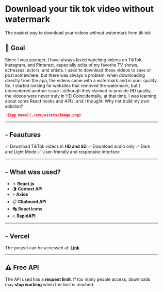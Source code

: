 # Download your tik tok video without watermark

The easiest way to download your videos without watermark from tik tok

## 🎯 Goal

Since I was younger, I have always loved watching videos on TikTok, Instagram, and Pinterest, especially edits of my favorite TV shows, actresses, actors, and artists.
I used to download these videos to save or post somewhere, but there was always a problem: when downloading directly from the app, the videos came with a watermark and in poor quality. So, I started looking for websites that removed the watermark, but I encountered another issue—although they claimed to provide HD quality, the videos were never truly in HD Coincidentally, at that time, I was learning about some React hooks and APIs, and I thought: Why not build my own solution?

```md
![App Demo](./src/assets/image.png)
```

---

## - Feautures

✅ Download TikTok videos in **HD and SD**
✅ Download audio only
✅ Dark and Light Mode
✅ User-friendly and responsive interface

---

## - What was used?

- ⚛ **React.js**
- 🌗 **Context API**
- ⚡ **Axios**
- 📋 **Clipboard API**
- 🎭 **React Icons**
- 🔥 **RapidAPI**

---

## - Vercel

The project can be accessed at: **[Link](andamento)**

---

## ⚠️ Free API

The API used has a **request limit**. If too many people access, downloads may **stop working** when the limit is reached.

